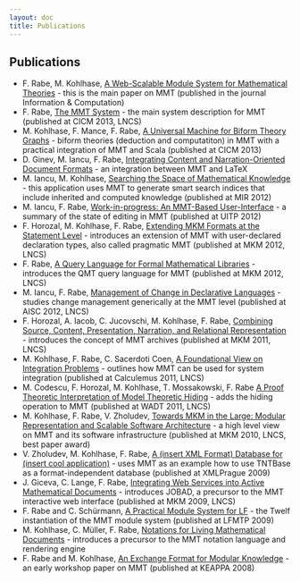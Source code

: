 ```yaml
---
layout: doc
title: Publications
---
```


## Publications

* F. Rabe, M. Kohlhase, [A Web-Scalable Module System for Mathematical Theories](http://kwarc.info/frabe/Research/mmt.pdf) - this is the main paper on MMT (published in the journal Information &amp; Computation)
* F. Rabe, [The MMT System](http://kwarc.info/frabe/Research/rabe_mmtabs_13.pdf) - the main system description for MMT (published at CICM 2013, LNCS)
* M. Kohlhase, F. Mance, F. Rabe, [A Universal Machine for Biform Theory Graphs](http://kwarc.info/frabe/Research/KMR_uom_13.pdf) - biform theories (deduction and computatiton) in MMT with a practical integration of MMT and Scala (published at CICM 2013)
* D. Ginev, M. Iancu, F. Rabe, [Integrating Content and Narration-Oriented Document Formats](http://kwarc.info/frabe/Research/GIR_mmtlatex_13.pdf) - an integration between MMT and LaTeX
* M. Iancu, M. Kohlhase, [Searching the Space of Mathematical Knowledge](http://www.cicm-conference.org/2012/mir/mir2012_submission_5.pdf) - this application uses MMT to generate smart search indices that include inherited and computed knowledge (published at MIR 2012)
* M. Iancu, F. Rabe, [Work-in-progress: An MMT-Based User-Interface](http://kwarc.info/frabe/Research/IR_ui_12.pdf) - a summary of the state of editing in MMT (published at UITP 2012)
* F. Horozal, M. Kohlhase, F. Rabe, [Extending MKM Formats at the Statement Level](http://kwarc.info/frabe/Research/HKR_extending_12.pdf) - introduces an extension of MMT with user-declared declaration types, also called pragmatic MMT (published at MKM 2012, LNCS)
* F. Rabe, [A Query Language for Formal Mathematical Libraries](http://kwarc.info/frabe/Research/rabe_querying_12.pdf) - introduces the QMT query language for MMT (published at MKM 2012, LNCS)
* M. Iancu, F. Rabe, [Management of Change in Declarative Languages](http://kwarc.info/frabe/Research/IR_moc_12.pdf) - studies change management generically at the MMT level (published at AISC 2012, LNCS)
* F. Horozal, A. Iacob, C. Jucovschi, M. Kohlhase, F. Rabe, [Combining Source, Content, Presentation, Narration, and Relational Representation](http://kwarc.info/frabe/Research/HIJKR_dimensions_11.pdf) - introduces the concept of MMT archives (published at MKM 2011, LNCS)
* M. Kohlhase, F. Rabe, C. Sacerdoti Coen, [A Foundational View on Integration Problems](http://kwarc.info/frabe/Research/KRS_integration_10.pdf) - outlines how MMT can be used for system integration (published at Calculemus 2011, LNCS)
* M. Codescu, F. Horozal, M. Kohlhase, T. Mossakowski, F. Rabe [A Proof Theoretic Interpretation of Model Theoretic Hiding](http://kwarc.info/frabe/Research/CHKMR_hiding_10.pdf) - adds the hiding operation to MMT (published at WADT 2011, LNCS)
* M. Kohlhase, F. Rabe, V. Zholudev, [Towards MKM in the Large: Modular Representation and Scalable Software Architecture](http://kwarc.info/frabe/Research/KRZ_mmttnt_10.pdf) - a high level view on MMT and its software infrastructure (published at MKM 2010, LNCS, best paper award)
* V. Zholudev, M. Kohlhase, F. Rabe, [A (insert XML Format) Database for (insert cool application)](http://kwarc.info/frabe/Research/EArabe_tntbase_10.pdf) - uses MMT as an example how to use TNTBase as a format-independent database (published at XMLPrague 2009)
* J. Giceva, C. Lange, F. Rabe, [Integrating Web Services into Active Mathematical Documents](http://kwarc.info/frabe/Research/GLR_jobad_09.pdf) - introduces JOBAD, a precursor to the MMT interactive web interface (published at MKM 2009, LNCS)
* F. Rabe and C. Schürmann, [A Practical Module System for LF](http://kwarc.info/frabe/Research/RS_lf_09.pdf) - the Twelf instantiation of the MMT module system (published at LFMTP 2009)
* M. Kohlhase, C. Müller, F. Rabe, [Notations for Living Mathematical Documents](http://kwarc.info/frabe/Research/KMR_presentation_08.pdf) - introduces a precursor to the MMT notation language and rendering engine
* F. Rabe and M. Kohlhase, [An Exchange Format for Modular Knowledge](http://kwarc.info/frabe/Research/rabe_keappa_08.pdf) - an early workshop paper on MMT (published at KEAPPA 2008)
